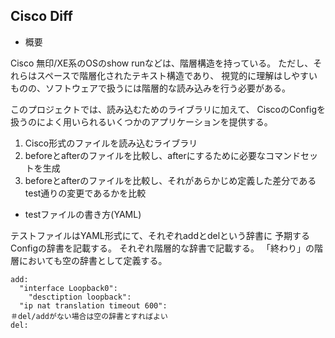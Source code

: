 Cisco Diff
-----------

- 概要

Cisco 無印/XE系のOSのshow runなどは、階層構造を持っている。
ただし、それらはスペースで階層化されたテキスト構造であり、
視覚的に理解はしやすいものの、ソフトウェアで扱うには階層的な読み込みを行う必要がある。

このプロジェクトでは、読み込むためのライブラリに加えて、
CiscoのConfigを扱うのによく用いられるいくつかのアプリケーションを提供する。

1. Cisco形式のファイルを読み込むライブラリ
1. beforeとafterのファイルを比較し、afterにするために必要なコマンドセットを生成
1. beforeとafterのファイルを比較し、それがあらかじめ定義した差分であるtest通りの変更であるかを比較


 - testファイルの書き方(YAML)

テストファイルはYAML形式にて、それぞれaddとdelという辞書に
予期するConfigの辞書を記載する。
それぞれ階層的な辞書で記載する。
「終わり」の階層においても空の辞書として定義する。

 ```
 add:
   "interface Loopback0":
     "desctiption loopback":
   "ip nat translation timeout 600":
＃del/addがない場合は空の辞書とすればよい
 del:
 ```
